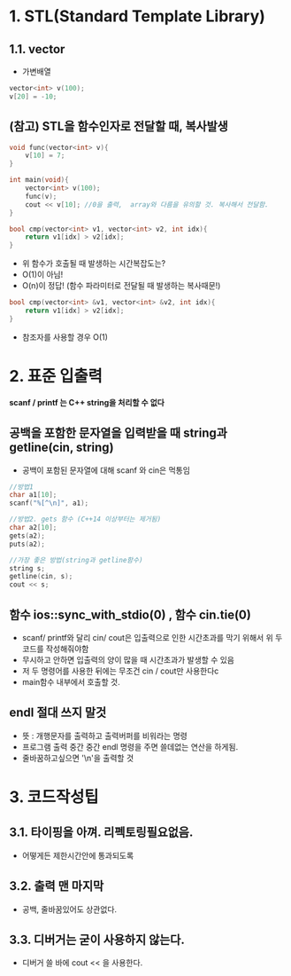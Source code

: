 # 1. STL(Standard Template Library)

## 1.1. vector

- 가변배열

```c
vector<int> v(100);
v[20] = -10;
```



## (참고) STL을 함수인자로 전달할 때, 복사발생

```c
void func(vector<int> v){
    v[10] = 7;
}

int main(void){
    vector<int> v(100);
    func(v);
    cout << v[10]; //0을 출력,  array와 다름을 유의할 것. 복사해서 전달함.
}
```



```c
bool cmp(vector<int> v1, vector<int> v2, int idx){
    return v1[idx] > v2[idx]; 
}
```

- 위 함수가 호출될 때 발생하는 시간복잡도는?
- O(1)이 아님!
- O(n)이 정답! (함수 파라미터로 전달될 때 발생하는 복사때문!)



```c
bool cmp(vector<int> &v1, vector<int> &v2, int idx){
    return v1[idx] > v2[idx]; 
}
```

- 참조자를 사용할 경우 O(1)

# 2. 표준 입출력

**scanf / printf 는 C++ string을 처리할 수 없다**



## 공백을 포함한 문자열을 입력받을 때 string과 getline(cin, string)

- 공백이 포함된 문자열에 대해 scanf 와 cin은 먹통임

```c
//방법1
char a1[10];
scanf("%[^\n]", a1);

//방법2. gets 함수 (C++14 이상부터는 제거됨)
char a2[10];
gets(a2);
puts(a2);

//가장 좋은 방법(string과 getline함수)
string s;
getline(cin, s);
cout << s;
```



## 함수 ios::sync_with_stdio(0)  ,  함수 cin.tie(0)

- scanf/ printf와 달리 cin/ cout은 입출력으로 인한 시간초과를 막기 위해서 위 두 코드를 작성해줘야함 
- 무시하고 안하면 입출력의 양이 많을 때 시간초과가 발생할 수 있음
- 저 두 명령어를 사용한 뒤에는 무조건 cin / cout만 사용한다c
- main함수 내부에서 호출할 것.

## endl 절대 쓰지 말것

- 뜻 : 개행문자를 출력하고 출력버퍼를 비워라는 명령
- 프로그램 출력 중간 중간 endl 명령을 주면 쓸데없는 연산을 하게됨.
- 줄바꿈하고싶으면 '\n'을 출력할 것



# 3. 코드작성팁

## 3.1. 타이핑을 아껴.  리펙토링필요없음.

- 어떻게든 제한시간안에 통과되도록 

## 3.2. 출력 맨 마지막

- 공백, 줄바꿈있어도 상관없다.

## 3.3. 디버거는 굳이 사용하지 않는다.

- 디버거 쓸 바에 cout << 을 사용한다.












